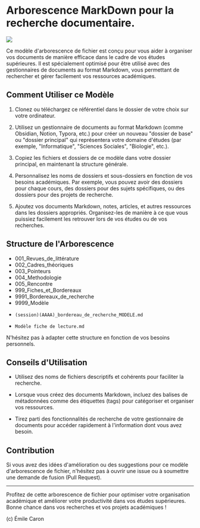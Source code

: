 # Arborescence MarkDown pour la recherche documentaire.

![](https://www.google.com/url?sa=i&url=https%3A%2F%2Fwww.ledito.me%2Fl-arborescence-des-fichiers-et-des-dossiers&psig=AOvVaw3D0IzDfp89qzMZDLAzacJd&ust=1699913795609000&source=images&cd=vfe&opi=89978449&ved=0CBEQjRxqFwoTCNDxp8G-v4IDFQAAAAAdAAAAABAJ)

Ce modèle d'arborescence de fichier est conçu pour vous aider à organiser vos documents de manière efficace dans le cadre de vos études supérieures. Il est spécialement optimisé pour être utilisé avec des gestionnaires de documents au format Markdown, vous permettant de rechercher et gérer facilement vos ressources académiques.

## Comment Utiliser ce Modèle

1. Clonez ou téléchargez ce référentiel dans le dossier de votre choix sur votre ordinateur.

2. Utilisez un gestionnaire de documents au format Markdown (comme Obsidian, Notion, Typora, etc.) pour créer un nouveau "dossier de base" ou "dossier principal" qui représentera votre domaine d'études (par exemple, "Informatique", "Sciences Sociales", "Biologie", etc.).

3. Copiez les fichiers et dossiers de ce modèle dans votre dossier principal, en maintenant la structure générale.

4. Personnalisez les noms de dossiers et sous-dossiers en fonction de vos besoins académiques. Par exemple, vous pouvez avoir des dossiers pour chaque cours, des dossiers pour des sujets spécifiques, ou des dossiers pour des projets de recherche.

5. Ajoutez vos documents Markdown, notes, articles, et autres ressources dans les dossiers appropriés. Organisez-les de manière à ce que vous puissiez facilement les retrouver lors de vos études ou de vos recherches.

## Structure de l'Arborescence
- 001_Revues_de_littérature
- 002_Cadres_théoriques
- 003_Pointeurs
- 004_Methodologie
- 005_Rencontre
- 999_Fiches_et_Bordereaux
-   9991_Bordereaux_de_recherche
-   9999_Modèle
-     (session)(AAAA)_bordereau_de_recherche_MODELE.md
-     Modèle fiche de lecture.md

N'hésitez pas à adapter cette structure en fonction de vos besoins personnels.

## Conseils d'Utilisation

- Utilisez des noms de fichiers descriptifs et cohérents pour faciliter la recherche.

- Lorsque vous créez des documents Markdown, incluez des balises de métadonnées comme des étiquettes (tags) pour catégoriser et organiser vos ressources.

- Tirez parti des fonctionnalités de recherche de votre gestionnaire de documents pour accéder rapidement à l'information dont vous avez besoin.

## Contribution

Si vous avez des idées d'amélioration ou des suggestions pour ce modèle d'arborescence de fichier, n'hésitez pas à ouvrir une issue ou à soumettre une demande de fusion (Pull Request).

---

Profitez de cette arborescence de fichier pour optimiser votre organisation académique et améliorer votre productivité dans vos études supérieures. Bonne chance dans vos recherches et vos projets académiques !

(c) Émile Caron
